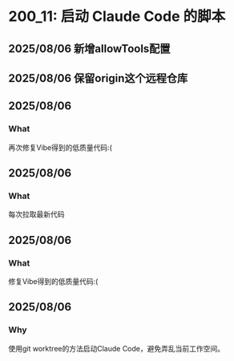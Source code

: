 # 200_11: 启动 Claude Code 的脚本
## 2025/08/06 新增allowTools配置
## 2025/08/06 保留origin这个远程仓库
## 2025/08/06
### What
再次修复Vibe得到的低质量代码:(

## 2025/08/06
### What
每次拉取最新代码

## 2025/08/06
### What
修复Vibe得到的低质量代码:(

## 2025/08/06

### Why
使用git worktree的方法启动Claude Code，避免弄乱当前工作空间。

